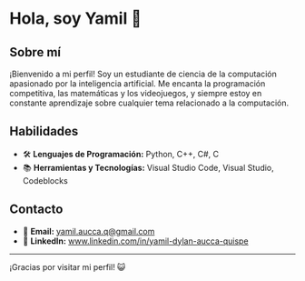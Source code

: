 # Hola, soy Yamil 👋

## Sobre mí
¡Bienvenido a mi perfil! Soy un estudiante de ciencia de la computación apasionado por la inteligencia artificial. Me encanta la programación competitiva, las matemáticas y los videojuegos, y siempre estoy en constante aprendizaje sobre cualquier tema relacionado a la computación.

## Habilidades
- 🛠️ **Lenguajes de Programación:** Python, C++, C#, C
- 📚 **Herramientas y Tecnologías:** Visual Studio Code, Visual Studio, Codeblocks

## Contacto
- 📧 **Email:** yamil.aucca.q@gmail.com
- 💼 **LinkedIn:** www.linkedin.com/in/yamil-dylan-aucca-quispe

---
¡Gracias por visitar mi perfil! 😺
